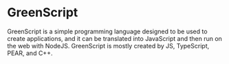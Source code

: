 # GreenScript

GreenScript is a simple programming language designed to be used to create applications, and it can be translated into JavaScript and then run on the web with NodeJS.
GreenScript is mostly created by JS, TypeScript, PEAR, and C++.
